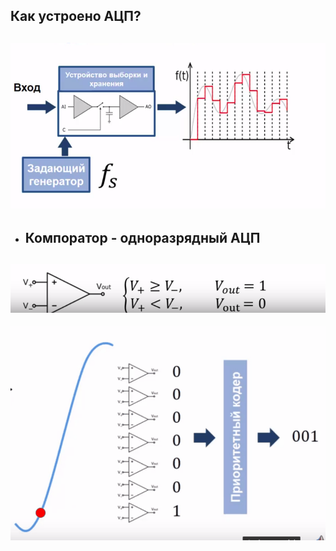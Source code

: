 ## Как устроено АЦП? 
![5](assets/images/5.png) 
---
- ## Компоратор - одноразрядный АЦП
![7](assets/images/6.png)
---
![6](assets/images/123.gif)
